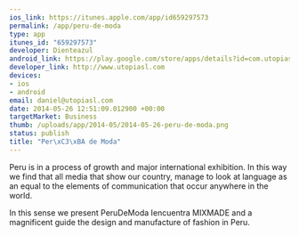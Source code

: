 ```yaml
--- 
ios_link: https://itunes.apple.com/app/id659297573
permalink: /app/peru-de-moda
type: app
itunes_id: "659297573"
developer: Dienteazul
android_link: https://play.google.com/store/apps/details?id=com.utopiasl.perumoda
developer_link: http://www.utopiasl.com
devices: 
- ios
- android
email: daniel@utopiasl.com
date: 2014-05-26 12:51:09.012900 +00:00
targetMarket: Business
thumb: /uploads/app/2014-05/2014-05-26-peru-de-moda.png
status: publish
title: "Per\xC3\xBA de Moda"
---
```


Peru is in a process of growth and major international exhibition. In this way we find that all media that show our country, manage to look at language as an equal to the elements of communication that occur anywhere in the world.

In this sense we present PeruDeModa Iencuentra MIXMADE and a magnificent guide the design and manufacture of fashion in Peru.

